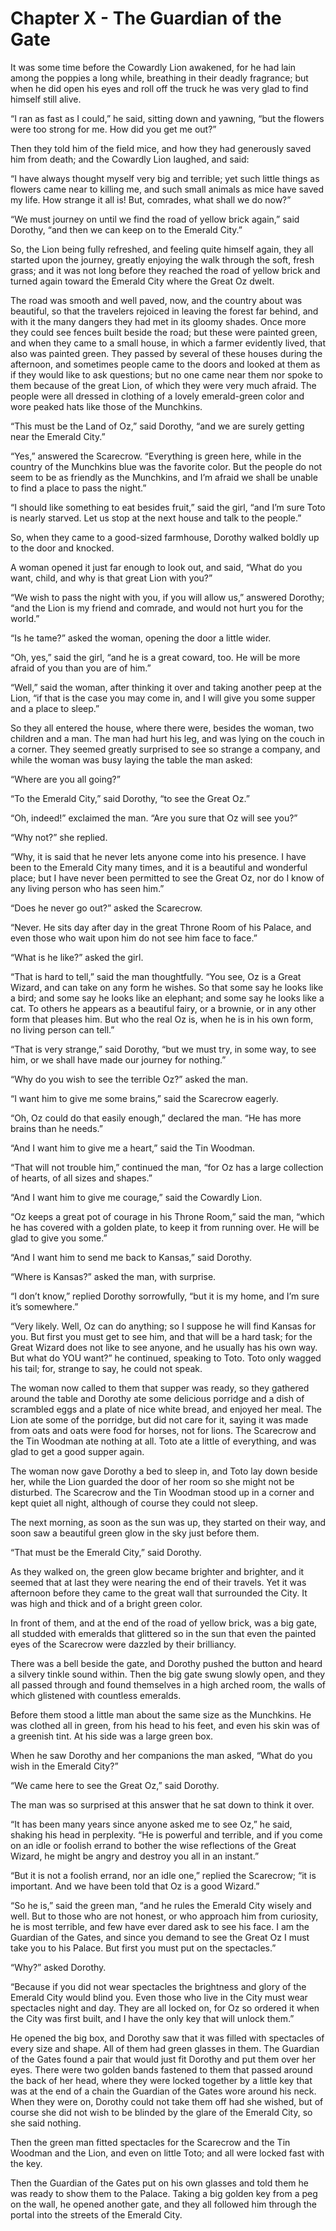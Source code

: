 # Chapter X - The Guardian of the Gate

It was some time before the Cowardly Lion awakened, for he had lain
among the poppies a long while, breathing in their deadly fragrance;
but when he did open his eyes and roll off the truck he was very glad
to find himself still alive.

“I ran as fast as I could,” he said, sitting down and yawning, “but the
flowers were too strong for me. How did you get me out?”

Then they told him of the field mice, and how they had generously saved
him from death; and the Cowardly Lion laughed, and said:

“I have always thought myself very big and terrible; yet such little
things as flowers came near to killing me, and such small animals as
mice have saved my life. How strange it all is! But, comrades, what
shall we do now?”

“We must journey on until we find the road of yellow brick again,” said
Dorothy, “and then we can keep on to the Emerald City.”

So, the Lion being fully refreshed, and feeling quite himself again,
they all started upon the journey, greatly enjoying the walk through
the soft, fresh grass; and it was not long before they reached the road
of yellow brick and turned again toward the Emerald City where the
Great Oz dwelt.

The road was smooth and well paved, now, and the country about was
beautiful, so that the travelers rejoiced in leaving the forest far
behind, and with it the many dangers they had met in its gloomy shades.
Once more they could see fences built beside the road; but these were
painted green, and when they came to a small house, in which a farmer
evidently lived, that also was painted green. They passed by several of
these houses during the afternoon, and sometimes people came to the
doors and looked at them as if they would like to ask questions; but no
one came near them nor spoke to them because of the great Lion, of
which they were very much afraid. The people were all dressed in
clothing of a lovely emerald-green color and wore peaked hats like
those of the Munchkins.

“This must be the Land of Oz,” said Dorothy, “and we are surely getting
near the Emerald City.”

“Yes,” answered the Scarecrow. “Everything is green here, while in the
country of the Munchkins blue was the favorite color. But the people do
not seem to be as friendly as the Munchkins, and I’m afraid we shall be
unable to find a place to pass the night.”

“I should like something to eat besides fruit,” said the girl, “and I’m
sure Toto is nearly starved. Let us stop at the next house and talk to
the people.”

So, when they came to a good-sized farmhouse, Dorothy walked boldly up
to the door and knocked.

A woman opened it just far enough to look out, and said, “What do you
want, child, and why is that great Lion with you?”

“We wish to pass the night with you, if you will allow us,” answered
Dorothy; “and the Lion is my friend and comrade, and would not hurt you
for the world.”

“Is he tame?” asked the woman, opening the door a little wider.

“Oh, yes,” said the girl, “and he is a great coward, too. He will be
more afraid of you than you are of him.”

“Well,” said the woman, after thinking it over and taking another peep
at the Lion, “if that is the case you may come in, and I will give you
some supper and a place to sleep.”

So they all entered the house, where there were, besides the woman, two
children and a man. The man had hurt his leg, and was lying on the
couch in a corner. They seemed greatly surprised to see so strange a
company, and while the woman was busy laying the table the man asked:

“Where are you all going?”

“To the Emerald City,” said Dorothy, “to see the Great Oz.”

“Oh, indeed!” exclaimed the man. “Are you sure that Oz will see you?”

“Why not?” she replied.

“Why, it is said that he never lets anyone come into his presence. I
have been to the Emerald City many times, and it is a beautiful and
wonderful place; but I have never been permitted to see the Great Oz,
nor do I know of any living person who has seen him.”

“Does he never go out?” asked the Scarecrow.

“Never. He sits day after day in the great Throne Room of his Palace,
and even those who wait upon him do not see him face to face.”

“What is he like?” asked the girl.

“That is hard to tell,” said the man thoughtfully. “You see, Oz is a
Great Wizard, and can take on any form he wishes. So that some say he
looks like a bird; and some say he looks like an elephant; and some say
he looks like a cat. To others he appears as a beautiful fairy, or a
brownie, or in any other form that pleases him. But who the real Oz is,
when he is in his own form, no living person can tell.”

“That is very strange,” said Dorothy, “but we must try, in some way, to
see him, or we shall have made our journey for nothing.”

“Why do you wish to see the terrible Oz?” asked the man.

“I want him to give me some brains,” said the Scarecrow eagerly.

“Oh, Oz could do that easily enough,” declared the man. “He has more
brains than he needs.”

“And I want him to give me a heart,” said the Tin Woodman.

“That will not trouble him,” continued the man, “for Oz has a large
collection of hearts, of all sizes and shapes.”

“And I want him to give me courage,” said the Cowardly Lion.

“Oz keeps a great pot of courage in his Throne Room,” said the man,
“which he has covered with a golden plate, to keep it from running
over. He will be glad to give you some.”

“And I want him to send me back to Kansas,” said Dorothy.

“Where is Kansas?” asked the man, with surprise.

“I don’t know,” replied Dorothy sorrowfully, “but it is my home, and
I’m sure it’s somewhere.”

“Very likely. Well, Oz can do anything; so I suppose he will find
Kansas for you. But first you must get to see him, and that will be a
hard task; for the Great Wizard does not like to see anyone, and he
usually has his own way. But what do YOU want?” he continued, speaking
to Toto. Toto only wagged his tail; for, strange to say, he could not
speak.

The woman now called to them that supper was ready, so they gathered
around the table and Dorothy ate some delicious porridge and a dish of
scrambled eggs and a plate of nice white bread, and enjoyed her meal.
The Lion ate some of the porridge, but did not care for it, saying it
was made from oats and oats were food for horses, not for lions. The
Scarecrow and the Tin Woodman ate nothing at all. Toto ate a little of
everything, and was glad to get a good supper again.

The woman now gave Dorothy a bed to sleep in, and Toto lay down beside
her, while the Lion guarded the door of her room so she might not be
disturbed. The Scarecrow and the Tin Woodman stood up in a corner and
kept quiet all night, although of course they could not sleep.

The next morning, as soon as the sun was up, they started on their way,
and soon saw a beautiful green glow in the sky just before them.

“That must be the Emerald City,” said Dorothy.

As they walked on, the green glow became brighter and brighter, and it
seemed that at last they were nearing the end of their travels. Yet it
was afternoon before they came to the great wall that surrounded the
City. It was high and thick and of a bright green color.

In front of them, and at the end of the road of yellow brick, was a big
gate, all studded with emeralds that glittered so in the sun that even
the painted eyes of the Scarecrow were dazzled by their brilliancy.

There was a bell beside the gate, and Dorothy pushed the button and
heard a silvery tinkle sound within. Then the big gate swung slowly
open, and they all passed through and found themselves in a high arched
room, the walls of which glistened with countless emeralds.

Before them stood a little man about the same size as the Munchkins. He
was clothed all in green, from his head to his feet, and even his skin
was of a greenish tint. At his side was a large green box.

When he saw Dorothy and her companions the man asked, “What do you wish
in the Emerald City?”

“We came here to see the Great Oz,” said Dorothy.

The man was so surprised at this answer that he sat down to think it
over.

“It has been many years since anyone asked me to see Oz,” he said,
shaking his head in perplexity. “He is powerful and terrible, and if
you come on an idle or foolish errand to bother the wise reflections of
the Great Wizard, he might be angry and destroy you all in an instant.”

“But it is not a foolish errand, nor an idle one,” replied the
Scarecrow; “it is important. And we have been told that Oz is a good
Wizard.”

“So he is,” said the green man, “and he rules the Emerald City wisely
and well. But to those who are not honest, or who approach him from
curiosity, he is most terrible, and few have ever dared ask to see his
face. I am the Guardian of the Gates, and since you demand to see the
Great Oz I must take you to his Palace. But first you must put on the
spectacles.”

“Why?” asked Dorothy.

“Because if you did not wear spectacles the brightness and glory of the
Emerald City would blind you. Even those who live in the City must wear
spectacles night and day. They are all locked on, for Oz so ordered it
when the City was first built, and I have the only key that will unlock
them.”

He opened the big box, and Dorothy saw that it was filled with
spectacles of every size and shape. All of them had green glasses in
them. The Guardian of the Gates found a pair that would just fit
Dorothy and put them over her eyes. There were two golden bands
fastened to them that passed around the back of her head, where they
were locked together by a little key that was at the end of a chain the
Guardian of the Gates wore around his neck. When they were on, Dorothy
could not take them off had she wished, but of course she did not wish
to be blinded by the glare of the Emerald City, so she said nothing.

Then the green man fitted spectacles for the Scarecrow and the Tin
Woodman and the Lion, and even on little Toto; and all were locked fast
with the key.

Then the Guardian of the Gates put on his own glasses and told them he
was ready to show them to the Palace. Taking a big golden key from a
peg on the wall, he opened another gate, and they all followed him
through the portal into the streets of the Emerald City.
